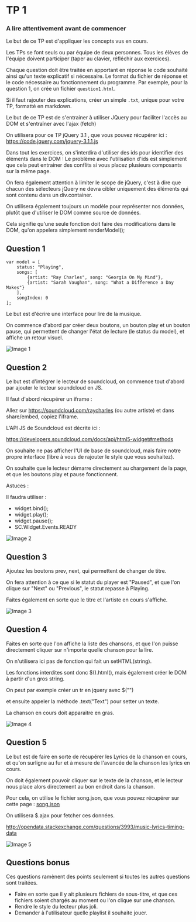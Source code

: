 TP 1
====

### A lire attentivement avant de commencer

Le but de ce TP est d'appliquer les concepts vus en cours.

Les TPs se font seuls ou par équipe de deux personnes. Tous les élèves de l'équipe doivent participer (taper au clavier, réfléchir aux exercices).

Chaque question doit être traitée en apportant en réponse le code souhaité ainsi qu'un texte explicatif si nécessaire. Le format du fichier de réponse et le code nécessaire au fonctionnement du programme. Par exemple, pour la question 1, on crée un fichier `question1.html`.

Si il faut rajouter des explications, créer un simple `.txt`, unique pour votre TP, formatté en markdown.

Le but de ce TP est de s'entrainer à utiliser JQuery pour faciliter l'accès au DOM et s'entraîner avec l'ajax (fetch)

On utilisera pour ce TP jQuery 3.1 , que vous pouvez récupérer ici : https://code.jquery.com/jquery-3.1.1.js

Dans tout les exercices, on s'interdira d'utiliser des ids pour identifier des éléments dans le DOM : Le problème avec l'utilisation d'ids est simplement que cela peut entrainer des conflits si vous placez plusieurs composants sur la même page.

On fera également attention à limiter le scope de jQuery, c'est à dire que chacun des sélecteurs jQuery ne devra cibler uniquement des éléments qui sont contenu dans un div.container.

On utilisera également toujours un modèle pour représenter nos données, plutôt que d'utiliser le DOM comme source de données.

Cela signifie qu'une seule fonction doit faire des modifications dans le DOM, qu'on appelera simplement renderModel();

<div class="container">
</div>

Question 1
----------

```
var model = [
	status: "Playing",
	songs: [
		{artist: "Ray Charles", song: "Georgia On My Mind"},
		{artist: "Sarah Vaughan", song: "What a Difference a Day Makes"}
	],
	songIndex: 0
];
```

Le but est d'écrire une interface pour lire de la musique.

On commence d'abord par créer deux boutons, un bouton play et un bouton pause, qui permettent de changer l'état de lecture (le status du model), et affiche un retour visuel.

![Image 1](q1.gif)

Question 2
----------

Le but est d'intégrer le lecteur de soundcloud, on commence tout d'abord par ajouter le lecteur soundcloud en JS.

Il faut d'abord récupérer un iframe :

Allez sur https://soundcloud.com/raycharles (ou autre artiste) et dans share/embed, copiez l'iframe.

L'API JS de Soundcloud est décrite ici :

https://developers.soundcloud.com/docs/api/html5-widget#methods

On souhaite ne pas afficher l'UI de base de soundcloud, mais faire notre propre interface (libre à vous de rajouter le style que vous souhaitez).

On souhaite que le lecteur démarre directement au chargement de la page, et que les boutons play et pause fonctionnent.

Astuces :

Il faudra utiliser :

-	widget.bind();
-	widget.play();
-	widget.pause();
-	SC.Widget.Events.READY

![Image 2](q2.gif)

Question 3
----------

Ajoutez les boutons prev, next, qui permettent de changer de titre.

On fera attention à ce que si le statut du player est "Paused", et que l'on clique sur "Next" ou "Previous", le statut repasse à Playing.

Faites également en sorte que le titre et l'artiste en cours s'affiche.

![Image 3](q3.gif)

Question 4
----------

Faites en sorte que l'on affiche la liste des chansons, et que l'on puisse directement cliquer sur n'importe quelle chanson pour la lire.

On n'utilisera ici pas de fonction qui fait un setHTML(string).

Les fonctions interdites sont donc $().html(), mais également créer le DOM à partir d'un gros string.

On peut par exemple créer un tr en jquery avec $("<tr></tr>")

et ensuite appeler la méthode .text("Text") pour setter un texte.

La chanson en cours doit apparaitre en gras.

![Image 4](q4.gif)

Question 5
----------

Le but est de faire en sorte de récupérer les Lyrics de la chanson en cours, et qu'on surligne au fur et à mesure de l'avancée de la chanson les lyrics en cours.

On doit également pouvoir cliquer sur le texte de la chanson, et le lecteur nous place alors directement au bon endroit dans la chanson.

Pour cela, on utilise le fichier song.json, que vous pouvez récupérer sur cette page : [song.json](song.json)

On utilisera $.ajax pour fetcher ces données.

http://opendata.stackexchange.com/questions/3993/music-lyrics-timing-data

![Image 5](q5.gif)

Questions bonus
---------------

Ces questions ramènent des points seulement si toutes les autres questions sont traitées.

-	Faire en sorte que il y ait plusieurs fichiers de sous-titre, et que ces fichiers soient chargés au moment ou l'on clique sur une chanson.
-	Rendre le style du lecteur plus joli.
-	Demander à l'utilisateur quelle playlist il souhaite jouer.
